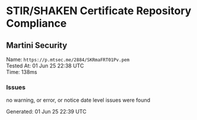 # STIR/SHAKEN Certificate Repository Compliance

## Martini Security

Name: `https://p.mtsec.me/2884/SKRmaFRT01Pv.pem`\
Tested At: 01 Jun 25 22:38 UTC\
Time: 138ms

### Issues

no warning, or error, or notice date level issues were found

Generated: 01 Jun 25 22:39 UTC